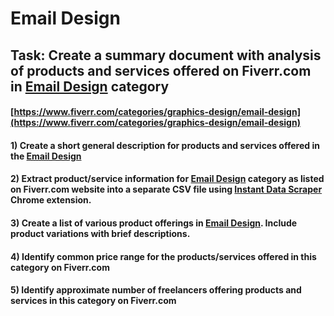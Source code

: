 # Email Design
## Task: Create a summary document with analysis of products and services offered on Fiverr.com in [Email Design](https://www.fiverr.com/categories/graphics-design/email-design) category
#### [https://www.fiverr.com/categories/graphics-design/email-design](https://www.fiverr.com/categories/graphics-design/email-design)
#### 1) Create a short general description for products and services offered in the [Email Design](https://www.fiverr.com/categories/graphics-design/email-design)
#### 2) Extract product/service information for [Email Design](https://www.fiverr.com/categories/graphics-design/email-design) category as listed on Fiverr.com website into a separate CSV file using [Instant Data Scraper](https://chrome.google.com/webstore/detail/instant-data-scraper/ofaokhiedipichpaobibbnahnkdoiiah) Chrome extension.
#### 3) Create a list of various product offerings in [Email Design](https://www.fiverr.com/categories/graphics-design/email-design). Include product variations with brief descriptions.
#### 4) Identify common price range for the products/services offered in this category on Fiverr.com
#### 5) Identify approximate number of freelancers offering products and services in this category on Fiverr.com
